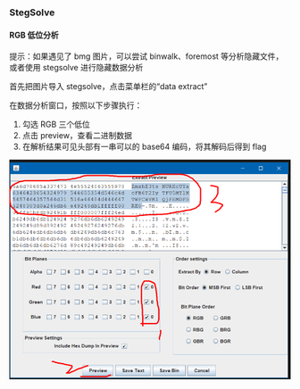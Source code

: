 ### StegSolve

#### RGB 低位分析

提示：如果遇见了 bmg 图片，可以尝试 binwalk、foremost 等分析隐藏文件，或者使用 stegsolve 进行隐藏数据分析

首先把图片导入 stegsolve，点击菜单栏的“data extract”

在数据分析窗口，按照以下步骤执行：

1. 勾选 RGB 三个低位
2. 点击 preview，查看二进制数据
3. 在解析结果可见头部有一串可以的 base64 编码，将其解码后得到 flag

![](./img/inv/i1.png)

<br>
